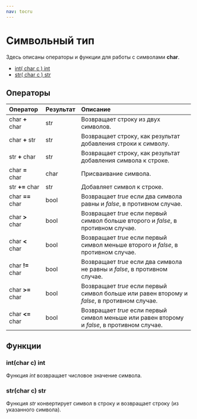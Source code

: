 ```yaml
---
nav: tocru
---
```


# Символьный тип

Здесь описаны операторы и функции для работы с символами **char**.

* [int\( char c \) int](char.md#intchar-c-int)
* [str\( char c \) str](char.md#strchar-c-str)

## Операторы

| Оператор | Результат | Описание |
| :--- | :--- | :--- |
| char **+** char | str | Возвращает строку из двух символов. |
| char **+** str | str | Возвращает строку, как результат добавления строки к символу. |
| str **+** char | str | Возвращает строку, как результат добавления символа к строке. |
| char **=** char | char | Присваивание символа. |
| str **+=** char | str | Добавляет символ к строке. |
| char **==** char | bool | Возвращает _true_ если два символа равны и _false_, в противном случае. |
| char **&gt;** char | bool | Возвращает _true_ если первый символ больше второго и _false_, в противном случае. |
| char **&lt;** char | bool | Возвращает _true_ если первый символ меньше второго и _false_, в противном случае. |
| char **!=** char | bool | Возвращает _true_ если два символа не равны и _false_, в противном случае. |
| char **&gt;=** char | bool | Возвращает _true_ если первый символ больше или равен второму и _false_, в противном случае. |
| char **&lt;=** char | bool | Возвращает _true_ если первый символ меньше или равен второму и _false_, в противном случае. |

## Функции

### int\(char c\) int

Функция _int_ возвращает числовое значение символа.

### str\(char c\) str

Функция _str_ конвертирует символ в строку и возвращает строку \(из указанного символа\).

